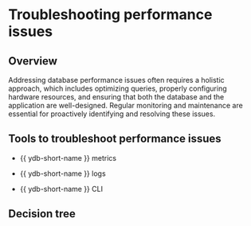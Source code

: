 # Troubleshooting performance issues

## Overview

Addressing database performance issues often requires a holistic approach, which includes optimizing queries, properly configuring hardware resources, and ensuring that both the database and the application are well-designed. Regular monitoring and maintenance are essential for proactively identifying and resolving these issues.

## Tools to troubleshoot performance issues

- {{ ydb-short-name }} metrics

- {{ ydb-short-name }} logs

- {{ ydb-short-name }} CLI

## Decision tree

